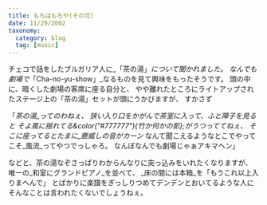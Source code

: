 ```yaml
---
title: もちはもちや(その弐)
date: 11/29/2002
taxonomy:
  category: blog
  tag: [music]
---
```


チェコで話をしたブルガリア人に_「茶の湯」_について聞かれました。
なんでも劇場で_「Cha-no-yu-show」_なるものを見て興味をもったそうです。
頭の中に、暗くした劇場の客席に座る自分と、
やや離れたところにライトアップされたステージ上の「茶の湯」セットが頭にうかびますが、
すかさず
> 
「_茶の湯_ってのわねぇ、
狭い入り口をかがんで茶室に入って、ふと障子を見ると
そよ風に揺れてる&color("#777777"){竹か何かの影};がうつっててねぇ、
そこに座ってるとたまに_鹿威しの音がカーン_
なんて聞こえるようなとこでやってこそ_風流_ってやつでっしゃろ。
なんぼなんでも劇場じゃぁアキマヘン」

などと、茶の湯なぞさっぱりわからんなりに突っ込みをいれたくなりますが、
唯一の_和室にグランドピアノ_を並べて、
_床の間には本箱_を「もうこれ以上入りまへんで」
とばかりに楽譜をぎっしりつめてデンデンとおいてるような人にそんなことは言われたくないでしょうねぇ。